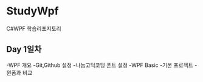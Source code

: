 # StudyWpf
C#WPF 학습리포지토리

## Day 1일차
-WPF 개요
-Git,Github 설정
-나눔고딕코딩 폰트 설정
-WPF Basic
  -기본 프로젝트
  -윈폼과 비교

